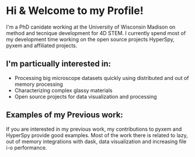 Hi & Welcome to my Profile!
===========================

I'm a PhD canidate working at the University of Wisconsin Madison on method and tecnique development for 4D STEM.  I 
currently spend most of my development time working on the open source projects HyperSpy, pyxem and affiliated projects.

I'm particually interested in:
------------------------------

- Processing big microscope datasets quickly using distributed and out of memory processing
- Characterizing complex glassy materials
- Open source projects for data visualization and processing

Examples of my Previous work:
-----------------------------

If you are interested in my previous work, my contributions to pyxem and HyperSpy provide good examples.  Most of the 
work there is related to lazy, out of memory integrations with dask, data visualization and increasing file i-o performance. 



<!--
**CSSFrancis/CSSFrancis** is a ✨ _special_ ✨ repository because its `README.md` (this file) appears on your GitHub profile.

Here are some ideas to get you started:

- 🔭 I’m currently working on ...
- 🌱 I’m currently learning ...
- 👯 I’m looking to collaborate on ...
- 🤔 I’m looking for help with ...
- 💬 Ask me about ...
- 📫 How to reach me: ...
- 😄 Pronouns: ...
- ⚡ Fun fact: ...
-->
